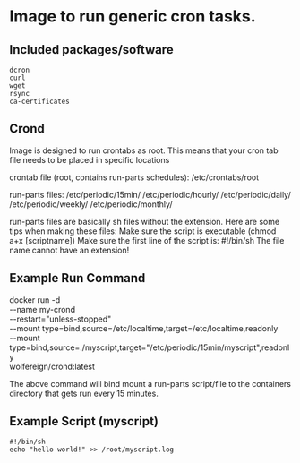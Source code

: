 # Image to run generic cron tasks.  
  
## Included packages/software  
    dcron  
    curl   
    wget  
    rsync  
    ca-certificates  

## Crond
Image is designed to run crontabs as root.  This means that your cron tab file needs to be placed in specific locations

crontab file (root, contains run-parts schedules):
  /etc/crontabs/root
  
run-parts files:
  /etc/periodic/15min/
  /etc/periodic/hourly/
  /etc/periodic/daily/
  /etc/periodic/weekly/
  /etc/periodic/monthly/
  
run-parts files are basically sh files without the extension.  Here are some tips when making these files:
  Make sure the script is executable (chmod a+x [scriptname])
  Make sure the first line of the script is: #!/bin/sh
  The file name cannot have an extension!
  
  ## Example Run Command
  docker run -d  \
  --name my-crond \
  --restart="unless-stopped" \
  --mount type=bind,source=/etc/localtime,target=/etc/localtime,readonly \
  --mount type=bind,source=./myscript,target="/etc/periodic/15min/myscript",readonly \
  wolfereign/crond:latest
  
  The above command will bind mount a run-parts script/file to the containers directory that gets run every 15 minutes.
  
  ## Example Script (myscript)
  ```
  #!/bin/sh
  echo "hello world!" >> /root/myscript.log
  ```

